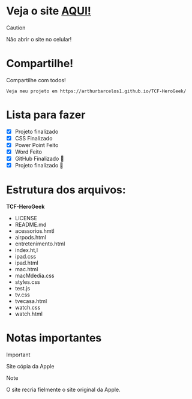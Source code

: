 # Veja o site [AQUI!](https://arthurbarcelos1.github.io/TCF-HeroGeek/)


> [!CAUTION]
> Não abrir o site no celular!

# Compartilhe!

Compartilhe com todos!
```
Veja meu projeto em https://arthurbarcelos1.github.io/TCF-HeroGeek/
```

# Lista para fazer

- [x] Projeto finalizado
- [x] CSS Finalizado
- [x] Power Point Feito
- [x] Word Feito
- [x] GitHub Finalizado :tada:
- [x] Projeto finalizado :tada:

# Estrutura dos arquivos:

**TCF-HeroGeek**
  - LICENSE
  - README.md
  - acessorios.hmtl
  - airpods.html
  - entretenimento.html
  - index.ht,l
  - ipad.css
  - ipad.html
  - mac.html
  - macMdedia.css
  - styles.css
  - test.js
  - tv.css
  - tvecasa.html
  - watch.css
  - watch.html

# Notas importantes

 > [!IMPORTANT]
> Site cópia da Apple

> [!NOTE]
> O site recria fielmente o site original da Apple.
